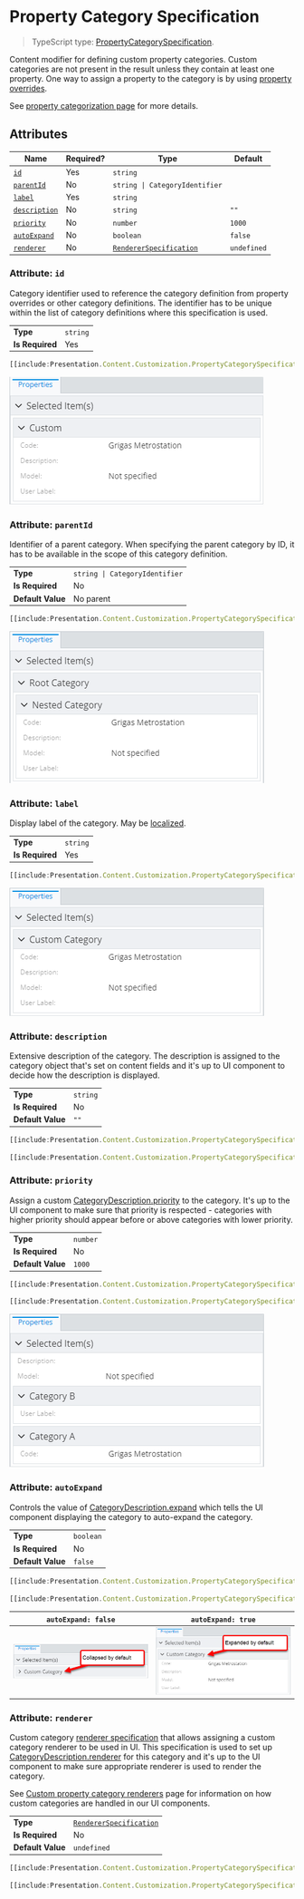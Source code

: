 # Property Category Specification

> TypeScript type: [PropertyCategorySpecification]($presentation-common).

Content modifier for defining custom property categories. Custom categories are not present in the result unless they contain at least one property. One way to assign a property to the category is by using [property overrides](./PropertySpecification.md).

See [property categorization page](./PropertyCategorization.md) for more details.

## Attributes

| Name                                    | Required? | Type                                                  | Default     |
| --------------------------------------- | --------- | ----------------------------------------------------- | ----------- |
| [`id`](#attribute-id)                   | Yes       | `string`                                              |             |
| [`parentId`](#attribute-parentid)       | No        | `string \| CategoryIdentifier`                        |             |
| [`label`](#attribute-label)             | Yes       | `string`                                              |             |
| [`description`](#attribute-description) | No        | `string`                                              | `""`        |
| [`priority`](#attribute-priority)       | No        | `number`                                              | `1000`      |
| [`autoExpand`](#attribute-autoexpand)   | No        | `boolean`                                             | `false`     |
| [`renderer`](#attribute-renderer)       | No        | [`RendererSpecification`](./RendererSpecification.md) | `undefined` |

### Attribute: `id`

Category identifier used to reference the category definition from property overrides or other category definitions. The identifier has to be unique
within the list of category definitions where this specification is used.

|                 |          |
| --------------- | -------- |
| **Type**        | `string` |
| **Is Required** | Yes      |

```ts
[[include:Presentation.Content.Customization.PropertyCategorySpecification.Id.Ruleset]]
```

![Example of referencing category by "id"](./media/propertycategoryspecification-with-id-attribute.png)

### Attribute: `parentId`

Identifier of a parent category. When specifying the parent category by ID, it has to be available in the scope of this category definition.

|                   |                                |
| ----------------- | ------------------------------ |
| **Type**          | `string \| CategoryIdentifier` |
| **Is Required**   | No                             |
| **Default Value** | No parent                      |

```ts
[[include:Presentation.Content.Customization.PropertyCategorySpecification.ParentId.Ruleset]]
```

![Example of using "parent id" attribute](./media/propertycategoryspecification-with-parentid-attribute.png)

### Attribute: `label`

Display label of the category. May be [localized](../Advanced/Localization.md).

|                 |          |
| --------------- | -------- |
| **Type**        | `string` |
| **Is Required** | Yes      |

```ts
[[include:Presentation.Content.Customization.PropertyCategorySpecification.Label.Ruleset]]
```

![Example of using "label" attribute](./media/propertycategoryspecification-with-label-attribute.png)

### Attribute: `description`

Extensive description of the category. The description is assigned to the category object that's set on content fields and
it's up to UI component to decide how the description is displayed.

|                   |          |
| ----------------- | -------- |
| **Type**          | `string` |
| **Is Required**   | No       |
| **Default Value** | `""`     |

```ts
[[include:Presentation.Content.Customization.PropertyCategorySpecification.Description.Ruleset]]
```

```ts
[[include:Presentation.Content.Customization.PropertyCategorySpecification.Description.Result]]
```

### Attribute: `priority`

Assign a custom [CategoryDescription.priority]($presentation-common) to the category. It's up to the UI component to make sure that priority is respected - categories with higher
priority should appear before or above categories with lower priority.

|                   |          |
| ----------------- | -------- |
| **Type**          | `number` |
| **Is Required**   | No       |
| **Default Value** | `1000`   |

```ts
[[include:Presentation.Content.Customization.PropertyCategorySpecification.Priority.Ruleset]]
```

```ts
[[include:Presentation.Content.Customization.PropertyCategorySpecification.Priority.Result]]
```

![Example of using "priority" attribute](./media/propertycategoryspecification-with-priority-attribute.png)

### Attribute: `autoExpand`

Controls the value of [CategoryDescription.expand]($presentation-common) which tells the UI component displaying the category
to auto-expand the category.

|                   |           |
| ----------------- | --------- |
| **Type**          | `boolean` |
| **Is Required**   | No        |
| **Default Value** | `false`   |

```ts
[[include:Presentation.Content.Customization.PropertyCategorySpecification.AutoExpand.Ruleset]]
```

```ts
[[include:Presentation.Content.Customization.PropertyCategorySpecification.AutoExpand.Result]]
```

| `autoExpand: false`                                                                                                                   | `autoExpand: true`                                                                                                                  |
| ------------------------------------------------------------------------------------------------------------------------------------- | ----------------------------------------------------------------------------------------------------------------------------------- |
| ![Example of using "auto expand" attribute set to "false"](./media/propertycategoryspecification-with-autoexpand-attribute-false.png) | ![Example of using "auto expand" attribute set to "true"](./media/propertycategoryspecification-with-autoexpand-attribute-true.png) |

### Attribute: `renderer`

Custom category [renderer specification](./RendererSpecification.md) that allows assigning a custom category renderer to be used
in UI. This specification is used to set up [CategoryDescription.renderer]($presentation-common) for this category and it's up to
the UI component to make sure appropriate renderer is used to render the category.

See [Custom property category renderers](./PropertyCategoryRenderers.md) page for information on how custom categories
are handled in our UI components.

|                   |                                                       |
| ----------------- | ----------------------------------------------------- |
| **Type**          | [`RendererSpecification`](./RendererSpecification.md) |
| **Is Required**   | No                                                    |
| **Default Value** | `undefined`                                           |

```ts
[[include:Presentation.Content.Customization.PropertyCategorySpecification.Renderer.Ruleset]]
```

```ts
[[include:Presentation.Content.Customization.PropertyCategorySpecification.Renderer.Result]]
```
